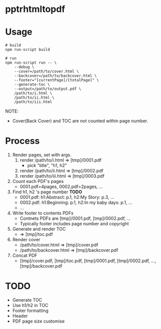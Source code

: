 # pptrhtmltopdf

# Usage

```
# build
npm run-script build
```

```
# run
npm run-script run -- \
    --debug \
    --cover=/path/to/cover.html \
    --backcover=/path/to/backcover.html \
    --footer="[currentPage]/[totalPage]" \
    --generate-toc \
    --output=/path/to/output.pdf \
    /path/to/i.html \
    /path/to/ii.html \
    /path/to/iii.html
```

NOTE:

- Cover(Back Cover) and TOC are not counted within page number.

# Process

1. Render pages, set with args.
    1. render /path/to/i.html => [tmp]/0001.pdf
        - pick "title", "h1, h2"
    2. render /path/to/ii.html => [tmp]/0002.pdf
    3. render /path/to/iii.html => [tmp]/0003.pdf
2. Count each PDF's pages
    - 0001.pdf=4pages, 0002.pdf=2pages, ...
3. Find h1, h2 's page number **TODO**
    - 0001.pdf: h1:Abstract: p.1, h2:My Story: p.3, ...
    - 0002.pdf: h1:Beginning: p.1, h2:In my baby days: p.1, ...
    - ...
4. Write footer to contents PDFs
    - Contnets PDFs are [tmp]/0001.pdf, [tmp]/0002.pdf, ...
    - Typically footer includes page number and copyright
5. Generate and render TOC
    - => [tmp]/toc.pdf
6. Render cover
    - /path/to/cover.html => [tmp]/cover.pdf
    - /path/to/backcover.html => [tmp]/backcover.pdf
7. Concat PDF
    - [tmp]/cover.pdf, [tmp]/toc.pdf, [tmp]/0001.pdf, [tmp]/0002.pdf, ..., [tmp]/backcover.pdf

# TODO

- Generate TOC
- Use h1/h2 in TOC
- Footer formatting
- Header
- PDF page size customise
